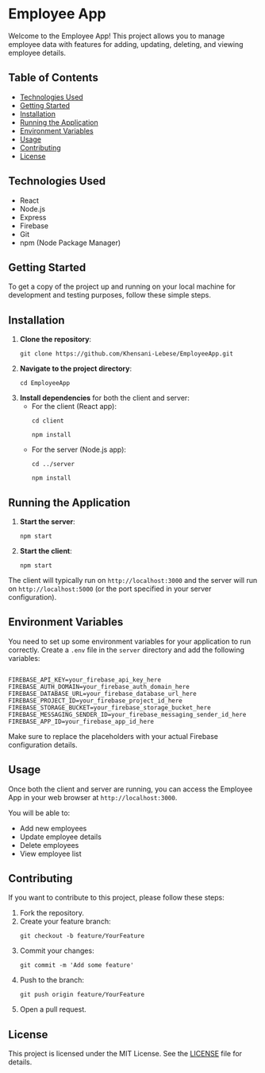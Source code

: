<!DOCTYPE html>
<html lang="en">
<head>
    <meta charset="UTF-8">
    <meta name="viewport" content="width=device-width, initial-scale=1.0">
    </head>
<body>

<h1>Employee App</h1>

<p>Welcome to the Employee App! This project allows you to manage employee data with features for adding, updating, deleting, and viewing employee details.</p>

<h2>Table of Contents</h2>
<ul>
    <li><a href="#technologies-used">Technologies Used</a></li>
    <li><a href="#getting-started">Getting Started</a></li>
    <li><a href="#installation">Installation</a></li>
    <li><a href="#running-the-application">Running the Application</a></li>
    <li><a href="#environment-variables">Environment Variables</a></li>
    <li><a href="#usage">Usage</a></li>
    <li><a href="#contributing">Contributing</a></li>
    <li><a href="#license">License</a></li>
</ul>

<h2 id="technologies-used">Technologies Used</h2>
<ul>
    <li>React</li>
    <li>Node.js</li>
    <li>Express</li>
    <li>Firebase</li>
    <li>Git</li>
    <li>npm (Node Package Manager)</li>
</ul>

<h2 id="getting-started">Getting Started</h2>
<p>To get a copy of the project up and running on your local machine for development and testing purposes, follow these simple steps.</p>

<h2 id="installation">Installation</h2>
<ol>
    <li><strong>Clone the repository</strong>:
        <pre><code>git clone https://github.com/Khensani-Lebese/EmployeeApp.git</code></pre>
    </li>
    <li><strong>Navigate to the project directory</strong>:
        <pre><code>cd EmployeeApp</code></pre>
    </li>
    <li><strong>Install dependencies</strong> for both the client and server:
        <ul>
            <li>For the client (React app):
                <pre><code>cd client</code></pre>
                <pre><code>npm install</code></pre>
            </li>
            <li>For the server (Node.js app):
                <pre><code>cd ../server</code></pre>
                <pre><code>npm install</code></pre>
            </li>
        </ul>
    </li>
</ol>

<h2 id="running-the-application">Running the Application</h2>
<ol>
    <li><strong>Start the server</strong>:
        <pre><code>npm start</code></pre>
    </li>
    <li><strong>Start the client</strong>:
        <pre><code>npm start</code></pre>
    </li>
</ol>
<p>The client will typically run on <code>http://localhost:3000</code> and the server will run on <code>http://localhost:5000</code> (or the port specified in your server configuration).</p>

<h2 id="environment-variables">Environment Variables</h2>
<p>You need to set up some environment variables for your application to run correctly. Create a <code>.env</code> file in the <code>server</code> directory and add the following variables:</p>
<pre><code>
FIREBASE_API_KEY=your_firebase_api_key_here
FIREBASE_AUTH_DOMAIN=your_firebase_auth_domain_here
FIREBASE_DATABASE_URL=your_firebase_database_url_here
FIREBASE_PROJECT_ID=your_firebase_project_id_here
FIREBASE_STORAGE_BUCKET=your_firebase_storage_bucket_here
FIREBASE_MESSAGING_SENDER_ID=your_firebase_messaging_sender_id_here
FIREBASE_APP_ID=your_firebase_app_id_here
</code></pre>
<p>Make sure to replace the placeholders with your actual Firebase configuration details.</p>

<h2 id="usage">Usage</h2>
<p>Once both the client and server are running, you can access the Employee App in your web browser at <code>http://localhost:3000</code>.</p>
<p>You will be able to:</p>
<ul>
    <li>Add new employees</li>
    <li>Update employee details</li>
    <li>Delete employees</li>
    <li>View employee list</li>
</ul>

<h2 id="contributing">Contributing</h2>
<p>If you want to contribute to this project, please follow these steps:</p>
<ol>
    <li>Fork the repository.</li>
    <li>Create your feature branch:
        <pre><code>git checkout -b feature/YourFeature</code></pre>
    </li>
    <li>Commit your changes:
        <pre><code>git commit -m 'Add some feature'</code></pre>
    </li>
    <li>Push to the branch:
        <pre><code>git push origin feature/YourFeature</code></pre>
    </li>
    <li>Open a pull request.</li>
</ol>

<h2 id="license">License</h2>
<p>This project is licensed under the MIT License. See the <a href="LICENSE">LICENSE</a> file for details.</p>

</body>
</html>
